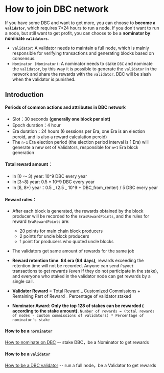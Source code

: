 # How to join DBC network

If you have some DBC and want to get more, you can choose to **become a `validator`**, which requires 7\*24 hours to run a node. If you don't want to run a node, but still want to get profit, you can choose to be a **nominator by nominate `validators`**.

- `Validator`: A validator needs to maintain a full node, which is mainly responsible for verifying transactions and generating blocks based on consensus.
- `Nominator (Nominator)`: A nominator needs to stake `DBC` and nominate the `validator`, by this way it is possible to generate the `validator` in the network and share the rewards with the `validator`. DBC will be slash when the validator is punished.

## Introduction

#### Periods of common actions and attributes in DBC network

- Slot：30 seconds **(generally one block per slot)**
- Epoch duration：4 hour
- Era duration：24 hours (6 sessions per Era, one Era is an election peroid, and is also a reward calculation peroid)
- The `n-1` Era election period (the election period interval is 1 Era) will generate a new set of Validators, responsible for `n+1` Era block generation

#### Total reward amount：

- In [0 ～ 3) year: 10^9 DBC every year
- In [3~8) year: 0.5 \* 10^9 DBC every year
- In [8, 8+) year：0.5 _ (2.5 _ 10^9 + DBC_from_renter) / 5 DBC every year

#### Reward rules：

- After each block is generated, the rewards obtained by the block producer will be recorded to the `ErasRewardPoints`, and the rules for reward `EraRewardPoints` are:

  - 20 points for main chain block producers
  - 2 points for uncle block producers
  - 1 point for producers who quoted uncle blocks

- The validators get same amount of rewards for the same job
- **Reward retention time**: **84 era (84 days)**, rewards exceeding the retention time will not be recorded. Anyone can send `Payout` transactions to get rewards (even if they do not participate in the stake), and everyone who staked in the validator node can get rewards by a single call.
- **Validator Reward** = Total Reward _ Customized Commissions + Remaining Part of Reward _ Percentage of validator staked
- **Nominator Award**: **Only the top 128 of stakes can be rewarded ( according to the stake amount).** `Number of rewards = (total rewards of nodes - custom commissions of validators) * Percentage of nominator's stake`

#### How to be a `norminator`

[How to nominate on DBC](./staking-dbc-and-voting.md) -- stake DBC，be a Nominator to get rewards

#### How to be a `validator`

[How to be a DBC validator](./join-dbc-network.md) -- run a full node，be a Validator to get rewards
